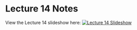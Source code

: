 # Lecture 14 Notes

View the Lecture 14 slideshow here: [![Lecture 14 Slideshow](https://gitpitch.com/assets/badge.svg)](https://gitpitch.com/CWRU-EECS301-F17/syllabus/master?p=/Lectures/Lecture14/Slides)
